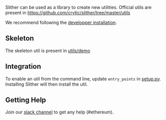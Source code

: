 Slither can be used as a library to create new utilities.
Official utils are present in https://github.com/crytic/slither/tree/master/utils

We recommend following the [developper installation](https://github.com/crytic/slither/wiki/Developer-installation).

## Skeleton
The skeleton util is present in [utils/demo](https://github.com/crytic/slither/tree/master/utils/demo)

## Integration

To enable an util from the command line, update `entry_points` in [setup.py](https://github.com/crytic/slither/blob/master/setup.py).
Installing Slither will then install the util.

## Getting Help
Join our [slack channel](https://empireslacking.herokuapp.com/) to get any help (#ethereum).